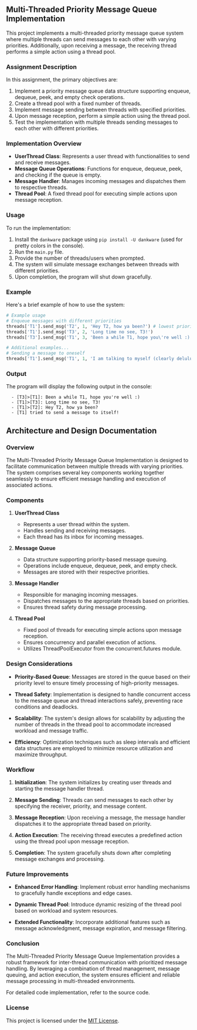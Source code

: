## Multi-Threaded Priority Message Queue Implementation

This project implements a multi-threaded priority message queue system where multiple threads can send messages to each other with varying priorities. Additionally, upon receiving a message, the receiving thread performs a simple action using a thread pool.

### Assignment Description
In this assignment, the primary objectives are:
1. Implement a priority message queue data structure supporting enqueue, dequeue, peek, and empty check operations.
2. Create a thread pool with a fixed number of threads.
3. Implement message sending between threads with specified priorities.
4. Upon message reception, perform a simple action using the thread pool.
5. Test the implementation with multiple threads sending messages to each other with different priorities.

### Implementation Overview
- **UserThread Class**: Represents a user thread with functionalities to send and receive messages.
- **Message Queue Operations**: Functions for enqueue, dequeue, peek, and checking if the queue is empty.
- **Message Handler**: Manages incoming messages and dispatches them to respective threads.
- **Thread Pool**: A fixed thread pool for executing simple actions upon message reception.

### Usage
To run the implementation:
1. Install the `dankware` package using `pip install -U dankware` (used for pretty colors in the console).
2. Run the `main.py` file.
3. Provide the number of threads/users when prompted.
4. The system will simulate message exchanges between threads with different priorities.
5. Upon completion, the program will shut down gracefully.

### Example
Here's a brief example of how to use the system:

```python
# Example usage
# Enqueue messages with different priorities
threads['T1'].send_msg('T2', 1, 'Hey T2, how ya been?') # lowest priority
threads['T1'].send_msg('T3', 2, 'Long time no see, T3!')
threads['T3'].send_msg('T1', 3, 'Been a while T1, hope you\'re well :)') # highest priority

# Additional examples...
# Sending a message to oneself
threads['T1'].send_msg('T1', 1, 'I am talking to myself (clearly delulu)')
```

### Output
The program will display the following output in the console:

```
  - [T3]>[T1]: Been a while T1, hope you're well :)
  - [T1]>[T3]: Long time no see, T3!
  - [T1]>[T2]: Hey T2, how ya been?
  - [T1] tried to send a message to itself!
```

## Architecture and Design Documentation

### Overview
The Multi-Threaded Priority Message Queue Implementation is designed to facilitate communication between multiple threads with varying priorities. The system comprises several key components working together seamlessly to ensure efficient message handling and execution of associated actions.

### Components

1. **UserThread Class**
   - Represents a user thread within the system.
   - Handles sending and receiving messages.
   - Each thread has its inbox for incoming messages.

2. **Message Queue**
   - Data structure supporting priority-based message queuing.
   - Operations include enqueue, dequeue, peek, and empty check.
   - Messages are stored with their respective priorities.

3. **Message Handler**
   - Responsible for managing incoming messages.
   - Dispatches messages to the appropriate threads based on priorities.
   - Ensures thread safety during message processing.

4. **Thread Pool**
   - Fixed pool of threads for executing simple actions upon message reception.
   - Ensures concurrency and parallel execution of actions.
   - Utilizes ThreadPoolExecutor from the concurrent.futures module.

### Design Considerations

- **Priority-Based Queue**: Messages are stored in the queue based on their priority level to ensure timely processing of high-priority messages.
  
- **Thread Safety**: Implementation is designed to handle concurrent access to the message queue and thread interactions safely, preventing race conditions and deadlocks.

- **Scalability**: The system's design allows for scalability by adjusting the number of threads in the thread pool to accommodate increased workload and message traffic.

- **Efficiency**: Optimization techniques such as sleep intervals and efficient data structures are employed to minimize resource utilization and maximize throughput.

### Workflow

1. **Initialization**: The system initializes by creating user threads and starting the message handler thread.

2. **Message Sending**: Threads can send messages to each other by specifying the receiver, priority, and message content.

3. **Message Reception**: Upon receiving a message, the message handler dispatches it to the appropriate thread based on priority.

4. **Action Execution**: The receiving thread executes a predefined action using the thread pool upon message reception.

5. **Completion**: The system gracefully shuts down after completing message exchanges and processing.

### Future Improvements

- **Enhanced Error Handling**: Implement robust error handling mechanisms to gracefully handle exceptions and edge cases.
  
- **Dynamic Thread Pool**: Introduce dynamic resizing of the thread pool based on workload and system resources.

- **Extended Functionality**: Incorporate additional features such as message acknowledgment, message expiration, and message filtering.

### Conclusion

The Multi-Threaded Priority Message Queue Implementation provides a robust framework for inter-thread communication with prioritized message handling. By leveraging a combination of thread management, message queuing, and action execution, the system ensures efficient and reliable message processing in multi-threaded environments.

For detailed code implementation, refer to the source code.

### License
This project is licensed under the [MIT License](LICENSE).

